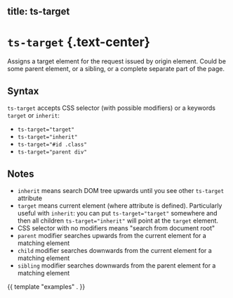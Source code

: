 title: ts-target
----

# `ts-target` {.text-center}

Assigns a target element for the request issued by origin element. Could be some
parent element, or a sibling, or a complete separate part of the page.

## Syntax

`ts-target` accepts CSS selector (with possible modifiers) or a keywords
`target` or `inherit`:

- `ts-target="target"`
- `ts-target="inherit"`
- `ts-target="#id .class"`
- `ts-target="parent div"`

## Notes

- `inherit` means search DOM tree upwards until you see other
  `ts-target` attribute
- `target` means current element (where attribute is defined). Particularly
  useful with `inherit`: you can put `ts-target="target"` somewhere and then all
  children `ts-target="inherit"` will point at the `target` element.
- CSS selector with no modifiers means "search from document root"
- `parent` modifier searches upwards from the current element for a matching
  element
- `child` modifier searches downwards from the current element for a matching
  element
- `sibling` modifier searches downwards from the parent element for a matching
  element

{{ template "examples" . }}
